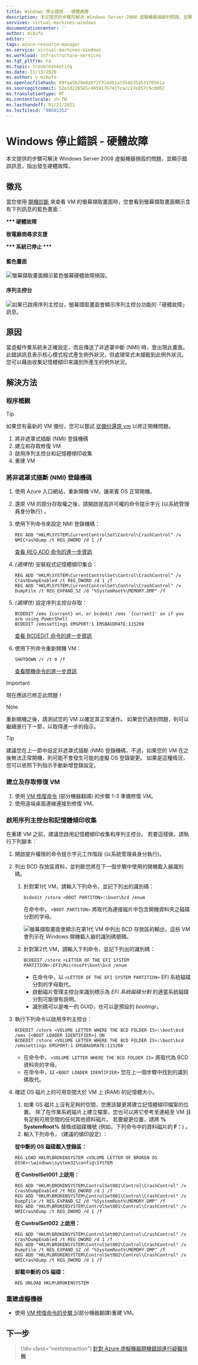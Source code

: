 ```yaml
---
title: Windows 停止錯誤 - 硬體故障
description: 本文提供的步驟可解決 Windows Server 2008 虛擬機器損毀的問題，並顯示錯誤訊息，指出發生硬體故障。
services: virtual-machines-windows
documentationcenter: ''
author: mibufo
editor: ''
tags: azure-resource-manager
ms.service: virtual-machines-windows
ms.workload: infrastructure-services
ms.tgt_pltfrm: na
ms.topic: troubleshooting
ms.date: 11/13/2020
ms.author: v-mibufo
ms.openlocfilehash: 89faa5b29e0a972f31ad51a7354635a53176541a
ms.sourcegitcommit: 52e3d220565c4059176742fcacc17e857c9cdd02
ms.translationtype: MT
ms.contentlocale: zh-TW
ms.lasthandoff: 01/21/2021
ms.locfileid: "98661352"
---
```

# <a name="windows-stop-error---hardware-malfunction"></a>Windows 停止錯誤 - 硬體故障

本文提供的步驟可解決 Windows Server 2008 虛擬機器損毀的問題，並顯示錯誤訊息，指出發生硬體故障。

## <a name="symptoms"></a>徵兆

當您使用 [開機診斷](./boot-diagnostics.md) 來查看 VM 的螢幕擷取畫面時，您會看到螢幕擷取畫面顯示含有下列訊息的藍色畫面：

**\*\*\* 硬體故障**

**致電廠商尋求支援**

**\*\*\* 系統已停止 \*\*\***

#### <a name="blue-screen"></a>藍色畫面

![螢幕擷取畫面顯示藍色螢幕硬體故障損毀。](media/windows-stop-error-hardware-malfunction/windows-stop-error-hardware-malfunction-1.png)

#### <a name="serial-console"></a>序列主控台

![如果已啟用序列主控台，螢幕擷取畫面會顯示序列主控台功能的「硬體故障」訊息。](media/windows-stop-error-hardware-malfunction/windows-stop-error-hardware-malfunction-2.png)

## <a name="cause"></a>原因

當虛擬作業系統未正確設定，而且傳送了非遮罩中斷 (NMI) 時，會出現此畫面。 此錯誤訊息表示核心模式程式產生例外狀況，但處理常式未攔截到此例外狀況。 您可以藉由收集記憶體傾印來識別所產生的例外狀況。

## <a name="solution"></a>解決方法

### <a name="process-overview"></a>程序概觀 

> [!TIP]
> 如果您有最新的 VM 備份，您可以嘗試 [從備份還原 vm](../../backup/backup-azure-arm-restore-vms.md) 以修正開機問題。

1. 將非遮罩式插斷 (NMI) 登錄機碼 
2. 建立和存取修復 VM 
3. 啟用序列主控台和記憶體傾印收集 
4. 重建 VM 

### <a name="set-up-the-non-maskable-interrupt-nmi-registry-key"></a>將非遮罩式插斷 (NMI) 登錄機碼

1. 使用 Azure 入口網站，重新開機 VM，讓來賓 OS 正常開機。 
2. 還原 VM 的部分存取權之後，請開啟提高許可權的命令提示字元 (以系統管理員身分執行) 。 
3. 使用下列命令來設定 NMI 登錄機碼：

    ```
    REG ADD "HKLM\SYSTEM\CurrentControlSet\Control\CrashControl" /v NMICrashDump /t REG_DWORD /d 1 /f
    ```
    [查看 REG ADD 命令的進一步資訊](/windows-server/administration/windows-commands/reg-add)
4. *(選擇性)* 安裝程式記憶體傾印集合：

    ```
    REG ADD "HKLM\SYSTEM\CurrentControlSet\Control\CrashControl" /v CrashDumpEnabled /t REG_DWORD /d 1 /f  
    REG ADD "HKLM\SYSTEM\CurrentControlSet\Control\CrashControl" /v DumpFile /t REG_EXPAND_SZ /d "%SystemRoot%\MEMORY.DMP" /f 

    ```
5. *(選擇性)* 設定序列主控台存取：

    ```
    BCDEDIT /ems {current} on, or bcdedit /ems '{current}' on if you are using PowerShell
    BCDEDIT /emssettings EMSPORT:1 EMSBAUDRATE:115200 
    ```
    [查看 BCDEDIT 命令的進一步資訊](/windows-server/administration/windows-commands/bcdedit)
6. 使用下列命令重新開機 VM：

    ```
    SHUTDOWN /r /t 0 /f 
    ```
    [查看關機命令的進一步資訊](/windows-server/administration/windows-commands/shutdown)

> [!IMPORTANT]
> 現在應該已修正此問題！

> [!NOTE]
> 重新開機之後，請測試您的 VM 以確定其正常運作。 如果您仍遇到問題，則可以繼續進行下一節，以取得進一步的指示。

> [!TIP]
> 建議您在上一節中設定非遮罩式插斷 (NMI) 登錄機碼，不過，如果您的 VM 在之後無法正常開機，則可能不會發生可能的虛擬 OS 登錄變更。 如果是這種情況，您可以依照下列指示手動新增登錄設定。

### <a name="create-and-access-a-repair-vm"></a>建立及存取修復 VM

1. 使用 [VM 修復命令](./repair-windows-vm-using-azure-virtual-machine-repair-commands.md) \(部分機器翻譯\) 的步驟 1-3 準備修復 VM。
2. 使用遠端桌面連線連接到修復 VM。

### <a name="enable-serial-console-and-memory-dump-collection"></a>啟用序列主控台和記憶體傾印收集

在重建 VM 之前，建議您啟用記憶體傾印收集和序列主控台。 若要這樣做，請執行下列腳本： 

1. 開啟提升權限的命令提示字元工作階段 (以系統管理員身分執行)。 
2. 列出 BCD 存放區資料，並判斷您將在下一個步驟中使用的開機載入器識別碼。 
    1. 針對第1代 VM，請輸入下列命令，並記下列出的識別碼： 
 
        ```
        bcdedit /store <BOOT PARTITON>:\boot\bcd /enum
        ```
        在命令中， `<BOOT PARTITON>` 將取代為連接磁片中包含開機資料夾之磁碟分割的字母。 

        ![螢幕擷取畫面會顯示在第1代 VM 中列出 BCD 存放區的輸出，這些 VM 會列示在 Windows 開機載入器的識別碼號碼。](media/windows-stop-error-hardware-malfunction/windows-stop-error-hardware-malfunction-3.png)
    2. 針對第2代 VM，請輸入下列命令，並記下列出的識別碼：
    
        ```
        BCDEDIT /store <LETTER OF THE EFI SYSTEM PARTITION>:EFI\Microsoft\boot\bcd /enum 
        ```
        * 在命令中，以 `<LETTER OF THE EFI SYSTEM PARTITION>` EFI 系統磁碟分割的字母取代。
        * 啟動磁片管理主控台來識別標示為 *EFI 系統磁碟分割* 的適當系統磁碟分割可能很有説明。
        * 識別碼可以是唯一的 GUID，也可以是預設的 *bootmgr*。
3. 執行下列命令以啟用序列主控台：

    ```
    BCDEDIT /store <VOLUME LETTER WHERE THE BCD FOLDER IS>:\boot\bcd /ems {<BOOT LOADER IDENTIFIER>} ON  
    BCDEDIT /store <VOLUME LETTER WHERE THE BCD FOLDER IS>:\boot\bcd /emssettings EMSPORT:1 EMSBAUDRATE:115200 

    ```
    * 在命令中， `<VOLUME LETTER WHERE THE BCD FOLDER IS>` 將取代為 BCD 資料夾的字母。
    * 在命令中，以 `<BOOT LOADER IDENTIFIER>` 您在上一個步驟中找到的識別碼取代。
4. 確認 OS 磁片上的可用空間大於 VM 上 (RAM) 的記憶體大小。 
    1. 如果 OS 磁片上沒有足夠的空間，您應該變更將建立記憶體傾印檔案的位置。 除了在作業系統磁片上建立檔案，您也可以將它參考至連結至 VM 且有足夠可用空間的任何其他資料磁片。 若要變更位置，請將 **% SystemRoot%** 替換成磁碟機號 (例如，下列命令中的資料磁片的 **F：**) 。 
    2. 輸入下列命令， (建議的傾印設定) ：

    **從中斷的 OS 磁碟載入登錄區：**

    ```
    REG LOAD HKLM\BROKENSYSTEM <VOLUME LETTER OF BROKEN OS DISK>:\windows\system32\config\SYSTEM
    ```

    **在 ControlSet001 上啟用：**

    ```
    REG ADD "HKLM\BROKENSYSTEM\ControlSet001\Control\CrashControl" /v CrashDumpEnabled /t REG_DWORD /d 1 /f 
    REG ADD "HKLM\BROKENSYSTEM\ControlSet001\Control\CrashControl" /v DumpFile /t REG_EXPAND_SZ /d "%SystemRoot%\MEMORY.DMP" /f 
    REG ADD "HKLM\BROKENSYSTEM\ControlSet001\Control\CrashControl" /v NMICrashDump /t REG_DWORD /d 1 /f 
    ```

    **在 ControlSet002 上啟用：**

    ```
    REG ADD "HKLM\BROKENSYSTEM\ControlSet002\Control\CrashControl" /v CrashDumpEnabled /t REG_DWORD /d 1 /f 
    REG ADD "HKLM\BROKENSYSTEM\ControlSet002\Control\CrashControl" /v DumpFile /t REG_EXPAND_SZ /d "%SystemRoot%\MEMORY.DMP" /f 
    REG ADD "HKLM\BROKENSYSTEM\ControlSet002\Control\CrashControl" /v NMICrashDump /t REG_DWORD /d 1 /f 
    ```

    **卸載中斷的 OS 磁碟：**

    ```
    REG UNLOAD HKLM\BROKENSYSTEM
    ```
### <a name="rebuild-the-virtual-machine"></a>重建虛擬機器

* 使用 [VM 修復命令的步驟 5](./repair-windows-vm-using-azure-virtual-machine-repair-commands.md#repair-process-example)\(部分機器翻譯\)重建 VM。

## <a name="next-steps"></a>下一步

> [!div class="nextstepaction"]
> [針對 Azure 虛擬機器開機錯誤進行疑難排解](./boot-error-troubleshoot.md)